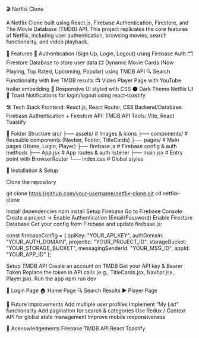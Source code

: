 🎬 Netflix Clone

A Netflix Clone built using React.js, Firebase Authentication, Firestore, and The Movie Database (TMDB) API.
This project replicates the core features of Netflix, including user authentication, browsing movies, search functionality, and video playback.

🚀 Features
🔐 Authentication (Sign Up, Login, Logout) using Firebase Auth
🗂 Firestore Database to store user data
🎞 Dynamic Movie Cards (Now Playing, Top Rated, Upcoming, Popular) using TMDB API
🔍 Search Functionality with live TMDB results
📺 Video Player Page with YouTube trailer embedding
🎨 Responsive UI styled with CSS
🌑 Dark Theme Netflix UI
🍿 Toast Notifications for login/logout using react-toastify

🛠️ Tech Stack
Frontend: React.js, React Router, CSS
Backend/Database: Firebase Authentication + Firestore
API: TMDB API
Tools: Vite, React Toastify

📂 Folder Structure
src/
 ├── assets/           # Images & icons
 ├── components/       # Reusable components (Navbar, Footer, TitleCards)
 ├── pages/            # Main pages (Home, Login, Player)
 ├── firebase.js       # Firebase config & auth methods
 ├── App.jsx           # App routes & auth listener
 ├── main.jsx          # Entry point with BrowserRouter
 └── index.css         # Global styles

🔧 Installation & Setup

Clone the repository

git clone https://github.com/your-username/netflix-clone.git
cd netflix-clone


Install dependencies
npm install
Setup Firebase
Go to Firebase Console
Create a project → Enable Authentication (Email/Password)
Enable Firestore Database
Get your config from Firebase and update firebase.js:

const firebaseConfig = {
  apiKey: "YOUR_API_KEY",
  authDomain: "YOUR_AUTH_DOMAIN",
  projectId: "YOUR_PROJECT_ID",
  storageBucket: "YOUR_STORAGE_BUCKET",
  messagingSenderId: "YOUR_MSG_ID",
  appId: "YOUR_APP_ID"
};

Setup TMDB API
Create an account on TMDB
Get your API key & Bearer Token
Replace the token in API calls (e.g., TitleCards.jsx, Navbar.jsx, Player.jsx).
Run the app
npm run dev

🔑 Login Page
🏠 Home Page
🔍 Search Results
▶️ Player Page

🔮 Future Improvements
Add multiple user profiles
Implement “My List” functionality
Add pagination for search & categories
Use Redux / Context API for global state management
Improve mobile responsiveness

🙌 Acknowledgements
Firebase
TMDB API
React Toastify

